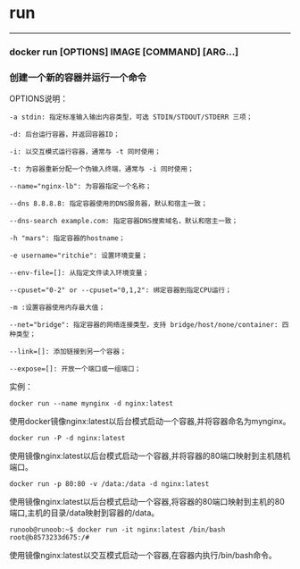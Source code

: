 # run
********************************************************************************
### docker run [OPTIONS] IMAGE [COMMAND] [ARG...]
### 创建一个新的容器并运行一个命令

OPTIONS说明：

	-a stdin: 指定标准输入输出内容类型，可选 STDIN/STDOUT/STDERR 三项；

	-d: 后台运行容器，并返回容器ID；

	-i: 以交互模式运行容器，通常与 -t 同时使用；

	-t: 为容器重新分配一个伪输入终端，通常与 -i 同时使用；

	--name="nginx-lb": 为容器指定一个名称；

	--dns 8.8.8.8: 指定容器使用的DNS服务器，默认和宿主一致；

	--dns-search example.com: 指定容器DNS搜索域名，默认和宿主一致；

	-h "mars": 指定容器的hostname；

	-e username="ritchie": 设置环境变量；

	--env-file=[]: 从指定文件读入环境变量；

	--cpuset="0-2" or --cpuset="0,1,2": 绑定容器到指定CPU运行；

	-m :设置容器使用内存最大值；

	--net="bridge": 指定容器的网络连接类型，支持 bridge/host/none/container: 四种类型；

	--link=[]: 添加链接到另一个容器；

	--expose=[]: 开放一个端口或一组端口；


实例：

	docker run --name mynginx -d nginx:latest

使用docker镜像nginx:latest以后台模式启动一个容器,并将容器命名为mynginx。

	docker run -P -d nginx:latest

使用镜像nginx:latest以后台模式启动一个容器,并将容器的80端口映射到主机随机端口。

	docker run -p 80:80 -v /data:/data -d nginx:latest

使用镜像nginx:latest以后台模式启动一个容器,将容器的80端口映射到主机的80端口,主机的目录/data映射到容器的/data。

	runoob@runoob:~$ docker run -it nginx:latest /bin/bash
	root@b8573233d675:/#

使用镜像nginx:latest以交互模式启动一个容器,在容器内执行/bin/bash命令。
